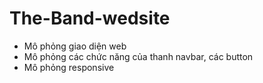 # The-Band-wedsite
- Mô phỏng giao diện web
- Mô phỏng các chức năng của thanh navbar, các button
- Mô phỏng responsive
